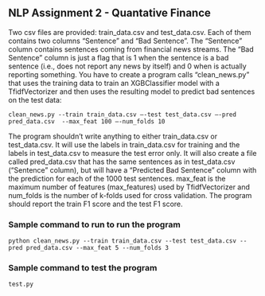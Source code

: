 ## NLP Assignment 2 - Quantative Finance 

Two csv files are provided: train_data.csv and test_data.csv. Each of them contains two columns “Sentence” and “Bad Sentence”. The “Sentence” column contains sentences coming from financial news streams. The “Bad Sentence” column is just a flag that is 1 when the sentence is a bad sentence (i.e., does not report any news by itself) and 0 when is actually reporting something. You have to create a program calls “clean_news.py” that uses the training data to train an XGBClassifier model with a TfidfVectorizer and then uses the resulting model to predict bad sentences on the test data:

```clean_news.py --train train_data.csv –-test test_data.csv –-pred pred_data.csv  --max_feat 100 –-num_folds 10```

The program shouldn’t write anything to either train_data.csv or test_data.csv. It will use the labels in train_data.csv for training and the labels in test_data.csv to measure the test error only. It will also create a file called pred_data.csv  that has the same sentences as in test_data.csv (“Sentence” column), but will have a “Predicted Bad Sentence” column with the prediction for each of the 1000 test sentences. max_feat is the maximum number of features (max_features) used  by TfidfVectorizer and num_folds is the number of k-folds used for cross validation. The program should report the train F1 score and the test F1 score.


### Sample command to run to run the program

```python clean_news.py --train train_data.csv --test test_data.csv --pred pred_data.csv --max_feat 5 --num_folds 3```


### Sample command to test the program

```test.py```